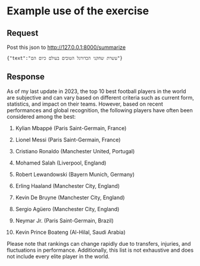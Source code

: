 # Example use of the exercise

## Request
Post this json to http://127.0.0.1:8000/summarize

    {"text":"עשרת שחקני הכדורגל הטובים בעולם כיום הם"}

## Response

 As of my last update in 2023, the top 10 best football players in the world are subjective and can vary based on different criteria such as current form, statistics, and impact on their teams. However, based on recent performances and global recognition, the following players have often been considered among the best:


1. Kylian Mbappé (Paris Saint-Germain, France)

2. Lionel Messi (Paris Saint-Germain, France)

3. Cristiano Ronaldo (Manchester United, Portugal)

4. Mohamed Salah (Liverpool, England)

5. Robert Lewandowski (Bayern Munich, Germany)

6. Erling Haaland (Manchester City, England)

7. Kevin De Bruyne (Manchester City, England)

8. Sergio Agüero (Manchester City, England)

9. Neymar Jr. (Paris Saint-Germain, Brazil)

10. Kevin Prince Boateng (Al-Hilal, Saudi Arabia)


Please note that rankings can change rapidly due to transfers, injuries, and fluctuations in performance. Additionally, this list is not exhaustive and does not include every elite player in the world.